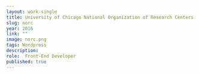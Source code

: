 ```yaml
---
layout: work-single
title: University of Chicago National Organization of Research Centers
slug: norc
year: 2016
link: ""
image: norc.png
tags: Wordpress
description:
role:  Front-End Developer
published: true
---
```

